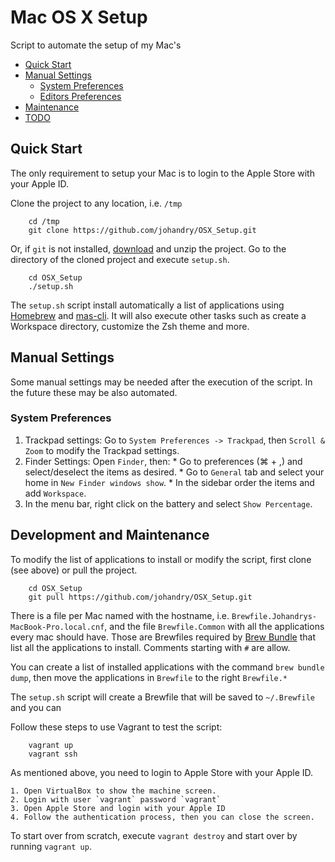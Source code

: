 # Mac OS X Setup
Script to automate the setup of my Mac's

- [Quick Start](#quick-start)
- [Manual Settings](#manual-settings)
	- [System Preferences](#system-preferences)
	- [Editors Preferences](#editors-preferences)
- [Maintenance](#maintenance)
- [TODO](#todo)

## Quick Start

The only requirement to setup your Mac is to login to the Apple Store with your Apple ID.

Clone the project to any location, i.e. `/tmp`

		cd /tmp
		git clone https://github.com/johandry/OSX_Setup.git

Or, if `git` is not installed, [download](https://github.com/johandry/OSX_Setup/archive/master.zip) and unzip the project.
Go to the directory of the cloned project and execute `setup.sh`.


		cd OSX_Setup
		./setup.sh

The `setup.sh` script install automatically a list of applications using [Homebrew](https://brew.sh/) and [mas-cli](https://github.com/mas-cli/mas). It will also execute other tasks such as create a Workspace directory, customize the Zsh theme and more.

## Manual Settings

Some manual settings may be needed after the execution of the script. In the future these may be also automated.

### System Preferences
  1. Trackpad settings: Go to ``System Preferences -> Trackpad``, then ``Scroll & Zoom`` to modify the Trackpad settings.
  1. Finder Settings: Open ``Finder``, then:
    * Go to preferences (&#8984; + ,) and select/deselect the items as desired.
    * Go to ``General`` tab and select your home in ``New Finder windows show``.
    * In the sidebar order the items and add ``Workspace``.
  1. In the menu bar, right click on the battery and select ``Show Percentage``.

## Development and Maintenance
To modify the list of applications to install or modify the script, first clone (see above) or pull the project.

		cd OSX_Setup
		git pull https://github.com/johandry/OSX_Setup.git

There is a file per Mac named with the hostname, i.e. `Brewfile.Johandrys-MacBook-Pro.local.cnf`, and the file `Brewfile.Common` with all the applications every mac should have. Those are Brewfiles required by [Brew Bundle](https://github.com/Homebrew/homebrew-bundle) that list all the applications to install. Comments starting with ``#`` are allow.

You can create a list of installed applications with the command `brew bundle dump`, then move the applications in `Brewfile` to the right `Brewfile.*`

The `setup.sh` script will create a Brewfile that will be saved to `~/.Brewfile` and you can  

Follow these steps to use Vagrant to test the script:

		vagrant up
		vagrant ssh

As mentioned above, you need to login to Apple Store with your Apple ID.

	1. Open VirtualBox to show the machine screen.
	2. Login with user `vagrant` password `vagrant`
	3. Open Apple Store and login with your Apple ID
	4. Follow the authentication process, then you can close the screen.

To start over from scratch, execute `vagrant destroy` and start over by running `vagrant up`.
